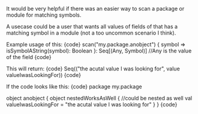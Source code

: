 It would be very helpful if there was an easier way to scan a package or module for matching symbols. 

A usecase could be a user that wants all values of fields of that has a matching symbol in a module (not a too uncommon scenario I think).

Example usage of this:
{code}
scan("my.package.anobject") { symbol =>
  isSymbolAString(symbol): Boolean
}: Seq[(Any, Symbol)] //Any is the value of the field
{code}

This will return: 
{code} 
Seq(("the acutal value I was looking for", value valueIwasLookingFor))
{code}


If the code looks like this:
{code}
package my.package

object anobject {
  object nestedWorksAsWell { //could be nested as well
    val valueIwasLookingFor = "the acutal value I was looking for"
  }
}
{code}



